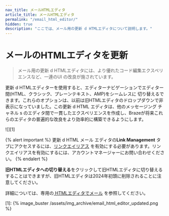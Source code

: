 ```yaml
---
nav_title: メールHTMLエディタ
article_title: メールHTMLエディタ
permalink: "/email_html_editor/"
hidden: true
description: "ここでは、メール用の更新 d HTMLエディタについて説明します。"
---
```


# メールのHTMLエディタを更新

> メール用の更新 d HTMLエディタには、より優れたコード編集エクスペリエンスなど、一連のUI の改良が施されています。 

更新 d HTMLエディターを使用すると、エディターナビゲーションでエディター間(HTML、クラシック、プレーンテキスト、AMP)をシームレスに 切り替えるできます。これらのオプションは、以前は旧HTMLエディタのドロップダウンで非表示になっていました。この更新 d HTML エディタは、他のメッセージング チャネル s のエディタ間で一貫したエクスペリエンスを作成し、Brazeが将来これらのエディタの普遍的な改良をより効率的に構築できるようにします。

![][1]

{% alert important %}
更新 d HTML メール エディタの**Link Management** タブにアクセスするには、[リンクエイリアス]({{site.baseurl}}/user_guide/message_building_by_channel/email/templates/link_aliasing/) を有効にする必要があります。リンクエイリアスを有効にするには、アカウントマネージャーにお問い合わせください。
{% endalert %}

**旧HTMLエディタへの切り替える**をクリックして旧HTMLエディタに切り替えるすることはできますが、旧HTMLエディタは2024年初頭に削除されることに注意してください。

詳細については、専用の[ HTMLエディタでメール]({{site.baseurl}}/user_guide/message_building_by_channel/email/html_editor) を参照してください。


[1]: {% image_buster /assets/img_archive/email_html_editor_updated.png %}
